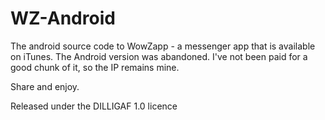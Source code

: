 # WZ-Android

The android source code to WowZapp - a messenger app that is available on iTunes. The Android version was abandoned. I've not been paid for a good chunk of it, so the IP remains mine.

Share and enjoy.

Released under the DILLIGAF 1.0 licence
